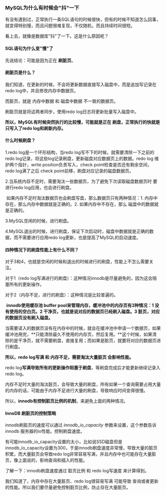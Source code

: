 ### MySQL为什么有时候会"抖"一下

有没有遇到过，正常执行一条SQL语句的时候很快，但有的时候不知道怎么回事，就变得特别慢，而且问题很难复现，不仅随机，而且持续时间很短。

看上去，就像是数据库"抖"了一下。这是什么原因呢？



#### SQL语句为什么变"慢"了

先说结论：可能是因为正在 **刷脏页**。



#### 刷脏页是什么？

我们知道，在更新的时候，不会将更新数据直接写入磁盘中，而是追加写记录在redo log中，并且修改内存中数据页。

而脏页，就是 内存中数据 和 磁盘中数据 不一致的数据页。

刷脏页就是将这两者同步，使用redo log日志将更新批量写入磁盘中。

**所以，MySQL有时候突然执行的比较慢，可能就是正在 刷盘，正常执行的快就是只写入了redo log和刷新内存。**



#### 什么时候刷盘？

1.redo log是一个环形结构，当redo log写不下的时候，就需要清除一下之前的redo log记录，将这些log记录刷盘，更新磁盘对应数据页上的数据。redo log 维护两个指针，write position负责写入，check point检查是否还有剩余空间，redo log满了之后 check point前移，刷盘对应记录的磁盘数据页。

2.当系统内存不足时，需要淘汰一些数据页，为了避免下次读取磁盘数据页时 要进行redo log应用，也会进行刷盘。

​		如果内存不足时淘汰数据页也会刷盘写盘，那么数据页只有两种情况：1. 内存中存在，那么内存中数据就是正确的。2. 如果内存中不存在，那么 磁盘中的数据就是正确的。

3.MySQL空闲的时候，进行刷盘。

4.MySQL退出的时候，进行刷盘，保证下次启动时，磁盘中数据就是正确的数据，而不需要进行应用redo log更新，也是提高了MySQL的启动速度。



#### 四种情况下的刷盘性能上有什么不同？

对于3和4，也就是空闲的时候和退出的时候进行的刷盘，性能上不怎么需要关注。

对于1（redo log写满进行的刷盘）：这种情况innodb是尽量避免的，因为这会阻塞所有的更新操作。

对于2（内存不足，进行的刷盘）：这种情况是比较普遍的。

​	**innodb使用缓存池 buffer pool来管理内存，缓冲池中的内存页有3种情况：1 没有使用的空白页。2 干净页，也就是说对应的数据页已经刷入磁盘。3 脏页，对应的数据页没有刷入磁盘。**

当需要读入的数据页没有在内存中的时候，就会在缓冲池中申请一个数据页，如果缓冲池用完，**只能清除最久不使用的内存页，然后复用。**这个时候，如果清除的是干净页，就不需要刷盘，直接复用；而如果是脏页，就要将对应的数据页进行刷盘。

**所以，redo log写满 和 内存不足，需要淘汰大量脏页 会影响性能。**

redo log**写满导致所有的更新操作阻塞于刷盘**，等刷盘完成后才能更新继续记录入redo log。

内存不足时大量的淘汰脏页，会导致大量的刷盘，所有如果一个查询需要占用大量的内存的话，可能由于内存不足进行大量的刷盘，导致响应时间变得很慢。

所以，**innodb有控制脏页比例的机制**，来避免上面的两种情况。



#### InnoDB 刷脏页的控制策略

innodb刷脏页的速度可以通过 *innodb_io_capacity* 参数来设置，这个参数告诉innodb 服务器的io性能。控制刷盘速度。

有可能innodb_io_capacity设置的太小，比如说SSD磁盘但是innodb_io_capacity设置为300，于是innodb刷盘速度非常慢，导致大量的脏页积累，而大量脏页会导致redo log非常容易写满，并且内存中也可能存在大量脏页，像上面说的，影响查询和插入的性能。

了解一下：innodb刷盘速度通过 脏页比例 和 redo log写速度 来计算得到。



我们知道了，内存中存在大量脏页、redo log很容易写满 可能导致 查询或者更新的性能。所以我们要尽量避免控制脏页比例，防止存在大量脏页。


